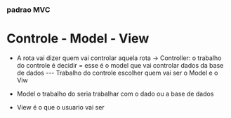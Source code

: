 ### padrao MVC

  # Controle - Model - View

  - A rota vai dizer quem vai controlar aquela rota
    -> Controller: o trabalho do controle é decidir = esse é o model
      que vai controlar dados da base de dados
      --- Trabalho do controle escolher quem vai ser o Model e o Viw 
  
  - Model o trabalho do seria trabalhar com o dado ou a base de dados
  - View é o que o usuario vai ser
